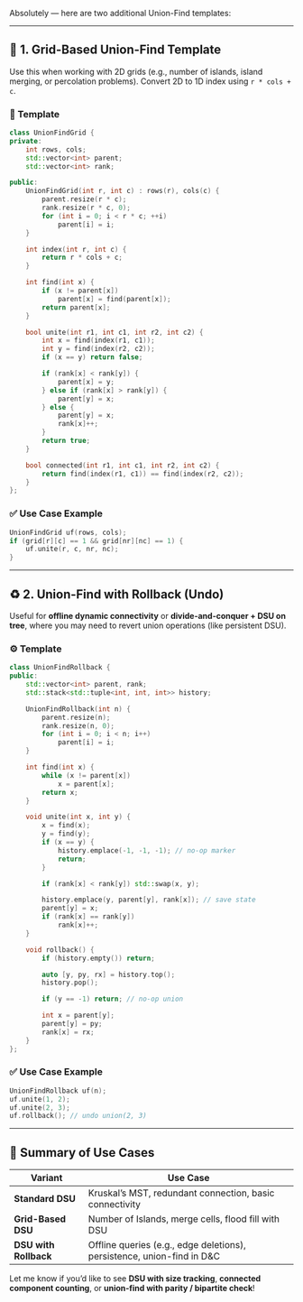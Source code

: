 Absolutely — here are two additional Union-Find templates:

---

## 🧱 1. **Grid-Based Union-Find Template**

Use this when working with 2D grids (e.g., number of islands, island merging, or percolation problems). Convert 2D to 1D index using `r * cols + c`.

### 🔧 Template

```cpp
class UnionFindGrid {
private:
    int rows, cols;
    std::vector<int> parent;
    std::vector<int> rank;

public:
    UnionFindGrid(int r, int c) : rows(r), cols(c) {
        parent.resize(r * c);
        rank.resize(r * c, 0);
        for (int i = 0; i < r * c; ++i)
            parent[i] = i;
    }

    int index(int r, int c) {
        return r * cols + c;
    }

    int find(int x) {
        if (x != parent[x])
            parent[x] = find(parent[x]);
        return parent[x];
    }

    bool unite(int r1, int c1, int r2, int c2) {
        int x = find(index(r1, c1));
        int y = find(index(r2, c2));
        if (x == y) return false;

        if (rank[x] < rank[y]) {
            parent[x] = y;
        } else if (rank[x] > rank[y]) {
            parent[y] = x;
        } else {
            parent[y] = x;
            rank[x]++;
        }
        return true;
    }

    bool connected(int r1, int c1, int r2, int c2) {
        return find(index(r1, c1)) == find(index(r2, c2));
    }
};
```

### ✅ Use Case Example

```cpp
UnionFindGrid uf(rows, cols);
if (grid[r][c] == 1 && grid[nr][nc] == 1) {
    uf.unite(r, c, nr, nc);
}
```

---

## ♻️ 2. **Union-Find with Rollback (Undo)**

Useful for **offline dynamic connectivity** or **divide-and-conquer + DSU on tree**, where you may need to revert union operations (like persistent DSU).

### ⚙️ Template

```cpp
class UnionFindRollback {
public:
    std::vector<int> parent, rank;
    std::stack<std::tuple<int, int, int>> history;

    UnionFindRollback(int n) {
        parent.resize(n);
        rank.resize(n, 0);
        for (int i = 0; i < n; i++)
            parent[i] = i;
    }

    int find(int x) {
        while (x != parent[x])
            x = parent[x];
        return x;
    }

    void unite(int x, int y) {
        x = find(x);
        y = find(y);
        if (x == y) {
            history.emplace(-1, -1, -1); // no-op marker
            return;
        }

        if (rank[x] < rank[y]) std::swap(x, y);

        history.emplace(y, parent[y], rank[x]); // save state
        parent[y] = x;
        if (rank[x] == rank[y])
            rank[x]++;
    }

    void rollback() {
        if (history.empty()) return;

        auto [y, py, rx] = history.top();
        history.pop();

        if (y == -1) return; // no-op union

        int x = parent[y];
        parent[y] = py;
        rank[x] = rx;
    }
};
```

### ✅ Use Case Example

```cpp
UnionFindRollback uf(n);
uf.unite(1, 2);
uf.unite(2, 3);
uf.rollback(); // undo union(2, 3)
```

---

## 🧠 Summary of Use Cases

| Variant               | Use Case                                                                |
| --------------------- | ----------------------------------------------------------------------- |
| **Standard DSU**      | Kruskal’s MST, redundant connection, basic connectivity                 |
| **Grid-Based DSU**    | Number of Islands, merge cells, flood fill with DSU                     |
| **DSU with Rollback** | Offline queries (e.g., edge deletions), persistence, union-find in D\&C |

Let me know if you’d like to see **DSU with size tracking**, **connected component counting**, or **union-find with parity / bipartite check**!
